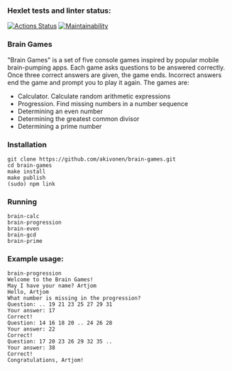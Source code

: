 ### Hexlet tests and linter status:
[![Actions Status](https://github.com/akivonen/frontend-project-44/actions/workflows/hexlet-check.yml/badge.svg)](https://github.com/akivonen/frontend-project-44/actions)
[![Maintainability](https://api.codeclimate.com/v1/badges/a97677a5bff3182fea43/maintainability)](https://codeclimate.com/github/akivonen/frontend-project-44/maintainability)

### Brain Games
"Brain Games" is a set of five console games inspired by popular mobile brain-pumping apps. Each game asks questions to be answered correctly. Once three correct answers are given, the game ends. Incorrect answers end the game and prompt you to play it again. The games are:

- Calculator. Calculate random arithmetic expressions
- Progression. Find missing numbers in a number sequence
- Determining an even number
- Determining the greatest common divisor
- Determining a prime number

### Installation
```
git clone https://github.com/akivonen/brain-games.git
cd brain-games
make install
make publish
(sudo) npm link
```

### Running

```
brain-calc
brain-progression
brain-even
brain-gcd
brain-prime
```

### Example usage:

```
brain-progression
Welcome to the Brain Games!
May I have your name? Artjom
Hello, Artjom
What number is missing in the progression?
Question: .. 19 21 23 25 27 29 31
Your answer: 17
Correct!
Question: 14 16 18 20 .. 24 26 28
Your answer: 22
Correct!
Question: 17 20 23 26 29 32 35 ..
Your answer: 38
Correct!
Congratulations, Artjom!
```
